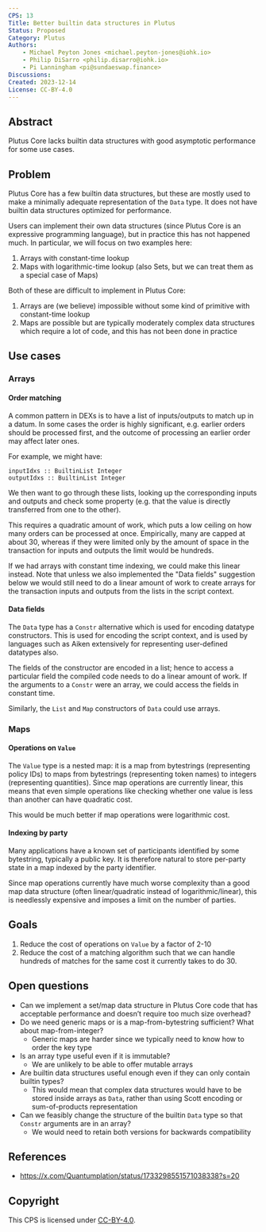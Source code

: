 ```yaml
---
CPS: 13
Title: Better builtin data structures in Plutus
Status: Proposed
Category: Plutus
Authors:
    - Michael Peyton Jones <michael.peyton-jones@iohk.io>
    - Philip DiSarro <philip.disarro@iohk.io>
    - Pi Lanningham <pi@sundaeswap.finance>
Discussions:
Created: 2023-12-14
License: CC-BY-4.0
---
```


## Abstract

Plutus Core lacks builtin data structures with good asymptotic performance for some use cases.

## Problem

Plutus Core has a few builtin data structures, but these are mostly used to make a minimally adequate representation of the `Data` type. 
It does not have builtin data structures optimized for performance.

Users can implement their own data structures (since Plutus Core is an expressive programming language), but in practice this has not happened much. 
In particular, we will focus on two examples here:

1. Arrays with constant-time lookup
2. Maps with logarithmic-time lookup (also Sets, but we can treat them as a special case of Maps)

Both of these are difficult to implement in Plutus Core:

1. Arrays are (we believe) impossible without some kind of primitive with constant-time lookup
2. Maps are possible but are typically moderately complex data structures which require a lot of code, and this has not been done in practice

## Use cases

### Arrays

#### Order matching

A common pattern in DEXs is to have a list of inputs/outputs to match up in a datum. 
In some cases the order is highly significant, e.g. earlier orders should be processed first, and the outcome of processing an earlier order may affect later ones.

For example, we might have:
```
inputIdxs :: BuiltinList Integer
outputIdxs :: BuiltinList Integer
```
We then want to go through these lists, looking up the corresponding inputs and outputs and check some property (e.g. that the value is directly transferred from one to the other).

This requires a quadratic amount of work, which puts a low ceiling on how many orders can be processed at once. 
Empirically, many are capped at about 30, whereas if they were limited only by the amount of space in the transaction for inputs and outputs the limit would be hundreds.

If we had arrays with constant time indexing, we could make this linear instead. 
Note that unless we also implemented the "Data fields" suggestion below we would still need to do a linear amount of work to create arrays for the transaction inputs and outputs from the lists in the script context.

#### Data fields

The `Data` type has a `Constr` alternative which is used for encoding datatype constructors. 
This is used for encoding the script context, and is used by languages such as Aiken extensively for representing user-defined datatypes also.

The fields of the constructor are encoded in a list; hence to access a particular field the compiled code needs to do a linear amount of work. 
If the arguments to a `Constr` were an array, we could access the fields in constant time.

Similarly, the `List` and `Map` constructors of `Data` could use arrays.

### Maps

#### Operations on `Value`

The `Value` type is a nested map: it is a map from bytestrings (representing policy IDs) to maps from bytestrings (representing token names) to integers (representing quantities).
Since map operations are currently linear, this means that even simple operations like checking whether one value is less than another can have quadratic cost.

This would be much better if map operations were logarithmic cost.

#### Indexing by party

Many applications have a known set of participants identified by some bytestring, typically a public key. 
It is therefore natural to store per-party state in a map indexed by the party identifier.

Since map operations currently have much worse complexity than a good map data structure (often linear/quadratic instead of logarithmic/linear), this is needlessly expensive and imposes a limit on the number of parties.

## Goals

1. Reduce the cost of operations on `Value` by a factor of 2-10
2. Reduce the cost of a matching algorithm such that we can handle hundreds of matches for the same cost it currently takes to do 30.

## Open questions

- Can we implement a set/map data structure in Plutus Core code that has acceptable performance and doesn’t require too much size overhead?
- Do we need generic maps or is a map-from-bytestring sufficient? What about map-from-integer?
    - Generic maps are harder since we typically need to know how to order the key type
- Is an array type useful even if it is immutable?
    - We are unlikely to be able to offer mutable arrays
- Are builtin data structures useful enough even if they can only contain builtin types?
    - This would mean that complex data structures would have to be stored inside arrays as `Data`, rather than using Scott encoding or sum-of-products representation
- Can we feasibly change the structure of the builtin `Data` type so that `Constr` arguments are in an array?
    - We would need to retain both versions for backwards compatibility
    
## References

- https://x.com/Quantumplation/status/1733298551571038338?s=20

## Copyright

This CPS is licensed under [CC-BY-4.0](https://creativecommons.org/licenses/by/4.0/legalcode).

